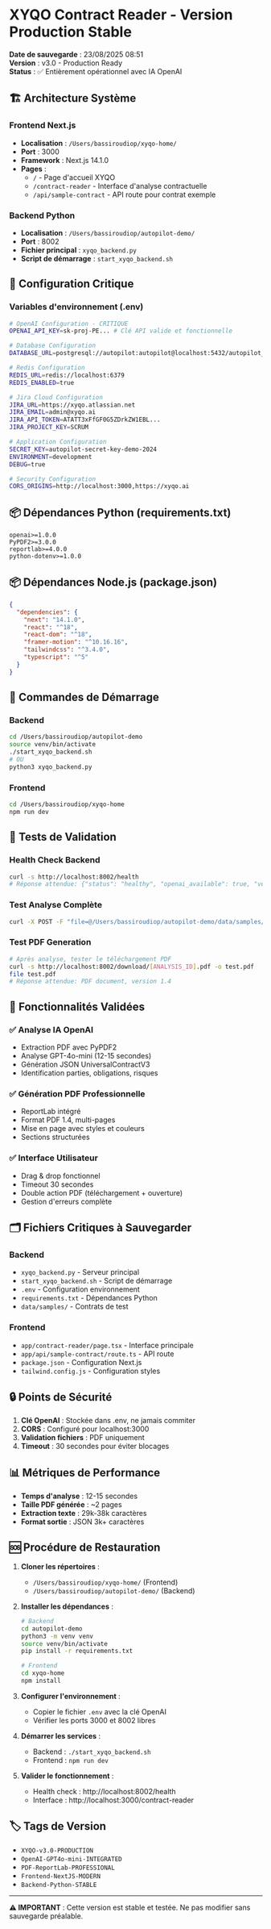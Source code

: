 # XYQO Contract Reader - Version Production Stable
**Date de sauvegarde** : 23/08/2025 08:51  
**Version** : v3.0 - Production Ready  
**Status** : ✅ Entièrement opérationnel avec IA OpenAI

## 🏗️ Architecture Système

### Frontend Next.js
- **Localisation** : `/Users/bassiroudiop/xyqo-home/`
- **Port** : 3000
- **Framework** : Next.js 14.1.0
- **Pages** : 
  - `/` - Page d'accueil XYQO
  - `/contract-reader` - Interface d'analyse contractuelle
  - `/api/sample-contract` - API route pour contrat exemple

### Backend Python
- **Localisation** : `/Users/bassiroudiop/autopilot-demo/`
- **Port** : 8002
- **Fichier principal** : `xyqo_backend.py`
- **Script de démarrage** : `start_xyqo_backend.sh`

## 🔑 Configuration Critique

### Variables d'environnement (.env)
```bash
# OpenAI Configuration - CRITIQUE
OPENAI_API_KEY=sk-proj-PE... # Clé API valide et fonctionnelle

# Database Configuration
DATABASE_URL=postgresql://autopilot:autopilot@localhost:5432/autopilot_db

# Redis Configuration
REDIS_URL=redis://localhost:6379
REDIS_ENABLED=true

# Jira Cloud Configuration
JIRA_URL=https://xyqo.atlassian.net
JIRA_EMAIL=admin@xyqo.ai
JIRA_API_TOKEN=ATATT3xFfGF0G5ZDrkZW1EBL...
JIRA_PROJECT_KEY=SCRUM

# Application Configuration
SECRET_KEY=autopilot-secret-key-demo-2024
ENVIRONMENT=development
DEBUG=true

# Security Configuration
CORS_ORIGINS=http://localhost:3000,https://xyqo.ai
```

## 📦 Dépendances Python (requirements.txt)
```
openai>=1.0.0
PyPDF2>=3.0.0
reportlab>=4.0.0
python-dotenv>=1.0.0
```

## 📦 Dépendances Node.js (package.json)
```json
{
  "dependencies": {
    "next": "14.1.0",
    "react": "^18",
    "react-dom": "^18",
    "framer-motion": "^10.16.16",
    "tailwindcss": "^3.4.0",
    "typescript": "^5"
  }
}
```

## 🚀 Commandes de Démarrage

### Backend
```bash
cd /Users/bassiroudiop/autopilot-demo
source venv/bin/activate
./start_xyqo_backend.sh
# OU
python3 xyqo_backend.py
```

### Frontend
```bash
cd /Users/bassiroudiop/xyqo-home
npm run dev
```

## 🧪 Tests de Validation

### Health Check Backend
```bash
curl -s http://localhost:8002/health
# Réponse attendue: {"status": "healthy", "openai_available": true, "version": "3.0"}
```

### Test Analyse Complète
```bash
curl -X POST -F "file=@/Users/bassiroudiop/autopilot-demo/data/samples/contrat_SCF_JAS_WORK4YOU_28022023_01_DIOP_Bassirou.pdf" http://localhost:8002/api/v1/contract/analyze
```

### Test PDF Generation
```bash
# Après analyse, tester le téléchargement PDF
curl -s http://localhost:8002/download/[ANALYSIS_ID].pdf -o test.pdf
file test.pdf
# Réponse attendue: PDF document, version 1.4
```

## 🔧 Fonctionnalités Validées

### ✅ Analyse IA OpenAI
- Extraction PDF avec PyPDF2
- Analyse GPT-4o-mini (12-15 secondes)
- Génération JSON UniversalContractV3
- Identification parties, obligations, risques

### ✅ Génération PDF Professionnelle
- ReportLab intégré
- Format PDF 1.4, multi-pages
- Mise en page avec styles et couleurs
- Sections structurées

### ✅ Interface Utilisateur
- Drag & drop fonctionnel
- Timeout 30 secondes
- Double action PDF (téléchargement + ouverture)
- Gestion d'erreurs complète

## 🗂️ Fichiers Critiques à Sauvegarder

### Backend
- `xyqo_backend.py` - Serveur principal
- `start_xyqo_backend.sh` - Script de démarrage
- `.env` - Configuration environnement
- `requirements.txt` - Dépendances Python
- `data/samples/` - Contrats de test

### Frontend
- `app/contract-reader/page.tsx` - Interface principale
- `app/api/sample-contract/route.ts` - API route
- `package.json` - Configuration Next.js
- `tailwind.config.js` - Configuration styles

## 🔒 Points de Sécurité

1. **Clé OpenAI** : Stockée dans .env, ne jamais commiter
2. **CORS** : Configuré pour localhost:3000
3. **Validation fichiers** : PDF uniquement
4. **Timeout** : 30 secondes pour éviter blocages

## 📊 Métriques de Performance

- **Temps d'analyse** : 12-15 secondes
- **Taille PDF générée** : ~2 pages
- **Extraction texte** : 29k-38k caractères
- **Format sortie** : JSON 3k+ caractères

## 🆘 Procédure de Restauration

1. **Cloner les répertoires** :
   - `/Users/bassiroudiop/xyqo-home/` (Frontend)
   - `/Users/bassiroudiop/autopilot-demo/` (Backend)

2. **Installer les dépendances** :
   ```bash
   # Backend
   cd autopilot-demo
   python3 -m venv venv
   source venv/bin/activate
   pip install -r requirements.txt
   
   # Frontend
   cd xyqo-home
   npm install
   ```

3. **Configurer l'environnement** :
   - Copier le fichier `.env` avec la clé OpenAI
   - Vérifier les ports 3000 et 8002 libres

4. **Démarrer les services** :
   - Backend : `./start_xyqo_backend.sh`
   - Frontend : `npm run dev`

5. **Valider le fonctionnement** :
   - Health check : http://localhost:8002/health
   - Interface : http://localhost:3000/contract-reader

## 🏷️ Tags de Version
- `XYQO-v3.0-PRODUCTION`
- `OpenAI-GPT4o-mini-INTEGRATED`
- `PDF-ReportLab-PROFESSIONAL`
- `Frontend-NextJS-MODERN`
- `Backend-Python-STABLE`

---
**⚠️ IMPORTANT** : Cette version est stable et testée. Ne pas modifier sans sauvegarde préalable.
